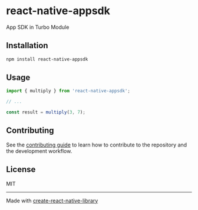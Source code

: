 # react-native-appsdk

App SDK in Turbo Module

## Installation

```sh
npm install react-native-appsdk
```

## Usage


```js
import { multiply } from 'react-native-appsdk';

// ...

const result = multiply(3, 7);
```


## Contributing

See the [contributing guide](CONTRIBUTING.md) to learn how to contribute to the repository and the development workflow.

## License

MIT

---

Made with [create-react-native-library](https://github.com/callstack/react-native-builder-bob)
